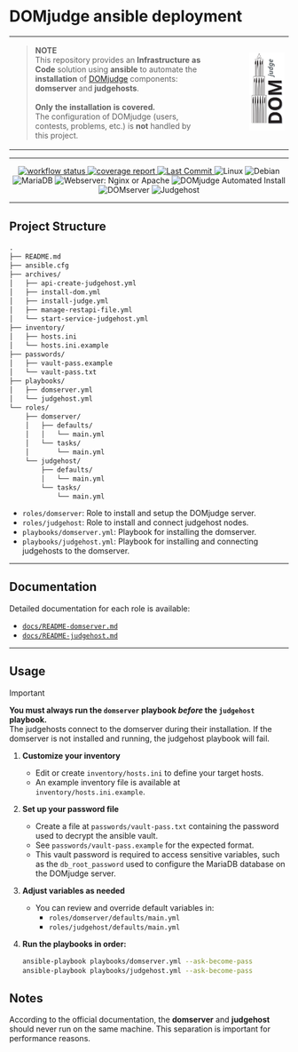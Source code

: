 # DOMjudge ansible deployment

<table><tr><td style="vertical-align: top; width: 70%;"><blockquote><strong>NOTE</strong><br>
      This repository provides an <strong>Infrastructure as Code</strong> solution using <strong>ansible</strong> to automate the <strong>installation</strong> of <a href="https://www.domjudge.org/">DOMjudge</a> components: <strong>domserver</strong> and <strong>judgehosts</strong>.<br><br>
      <strong>Only the installation is covered.</strong><br>
      The configuration of DOMjudge (users, contests, problems, etc.) is <strong>not</strong> handled by this project.
      </blockquote></td><td style="text-align: right;"><img src="docs/img/DOMjudgelogo.svg" alt="DOMjudge Logo" height="140"></td></tr></table>

---

<p align="center">
  <a href="https://github.com/nathanmartel21/domjudge-ansible-installation/commits/main">
    <img alt="workflow status" src="https://github.com/nathanmartel21/domjudge-ansible-installation/actions/workflows/lint.yml/badge.svg" />
  </a>
  <a href="https://github.com/nathanmartel21/domjudge-ansible-installation/commits/main">
    <img alt="coverage report" src="https://img.shields.io/badge/coverage-unknown-lightgrey" />
  </a>
  <a href="https://github.com/nathanmartel21/domjudge-ansible-installation/commits/main">
    <img src="https://img.shields.io/github/last-commit/nathanmartel21/domjudge-ansible-installation" alt="Last Commit" />
  </a>
  <img src="https://img.shields.io/badge/platform-linux-lightgrey?logo=linux" alt="Linux"/>
  <img src="https://img.shields.io/badge/os-debian-a80030?logo=debian&logoColor=white" alt="Debian"/>
  <img src="https://img.shields.io/badge/db-MariaDB-blue?logo=mariadb" alt="MariaDB"/>
  <img src="https://img.shields.io/badge/webserver-nginx%20%7C%20apache-blue?logo=nginx&logoColor=white" alt="Webserver: Nginx or Apache"/>
  <img src="https://img.shields.io/badge/DOMjudge-Automated%20Install-orange?logo=codeforces" alt="DOMjudge Automated Install"/>
  <img src="https://img.shields.io/badge/component-domserver-blueviolet" alt="DOMserver"/>
  <img src="https://img.shields.io/badge/component-judgehost-darkgreen" alt="Judgehost"/>
</p>


---

## Project Structure

```
.
├── README.md
├── ansible.cfg
├── archives/
│   ├── api-create-judgehost.yml
│   ├── install-dom.yml
│   ├── install-judge.yml
│   ├── manage-restapi-file.yml
│   └── start-service-judgehost.yml
├── inventory/
│   ├── hosts.ini
│   └── hosts.ini.example
├── passwords/
│   ├── vault-pass.example
│   └── vault-pass.txt
├── playbooks/
│   ├── domserver.yml
│   └── judgehost.yml
└── roles/
    ├── domserver/
    │   ├── defaults/
    │   │   └── main.yml
    │   └── tasks/
    │       └── main.yml
    └── judgehost/
        ├── defaults/
        │   └── main.yml
        └── tasks/
            └── main.yml
```

- `roles/domserver`: Role to install and setup the DOMjudge server.
- `roles/judgehost`: Role to install and connect judgehost nodes.
- `playbooks/domserver.yml`: Playbook for installing the domserver.
- `playbooks/judgehost.yml`: Playbook for installing and connecting judgehosts to the domserver.

---

## Documentation

Detailed documentation for each role is available:

- [`docs/README-domserver.md`](docs/README-domserver.md)
- [`docs/README-judgehost.md`](docs/README-judgehost.md)

---

## Usage

> [!IMPORTANT]
> **You must always run the `domserver` playbook _before_ the `judgehost` playbook.**  
> The judgehosts connect to the domserver during their installation. If the domserver is not installed and running, the judgehost playbook will fail.

1. **Customize your inventory**
   - Edit or create `inventory/hosts.ini` to define your target hosts.
   - An example inventory file is available at `inventory/hosts.ini.example`.

2. **Set up your password file**
   - Create a file at `passwords/vault-pass.txt` containing the password used to decrypt the ansible vault.
   - See `passwords/vault-pass.example` for the expected format.
   - This vault password is required to access sensitive variables, such as the `db_root_password` used to configure the MariaDB database on the DOMjudge server.

3. **Adjust variables as needed**
   - You can review and override default variables in:
     - `roles/domserver/defaults/main.yml`
     - `roles/judgehost/defaults/main.yml`

4. **Run the playbooks in order:**

   ```bash
   ansible-playbook playbooks/domserver.yml --ask-become-pass
   ansible-playbook playbooks/judgehost.yml --ask-become-pass
   ```

## Notes

According to the official documentation, the **domserver** and **judgehost** should never run on the same machine. This separation is important for performance reasons.

